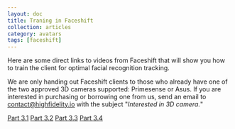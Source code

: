 ```yaml
---
layout: doc
title: Traning in Faceshift
collection: articles
category: avatars
tags: [faceshift]
---
```


Here are some direct links to videos from Faceshift that will show you how to train the client for optimal facial recognition tracking. 

We are only handing out Faceshift clients to those who already have one of the two approved 3D cameras supported: Primesense or Asus. If you are interested in purchasing or borrowing one from us, send an email to contact@highfidelity.io with the subject "_Interested in 3D camera._" 

[Part 3.1](http://support.faceshift.com/support/solutions/articles/36757-faceshift-studio-tutorial-part-3-1-training-)
[Part 3.2](http://support.faceshift.com/support/solutions/articles/36759-faceshift-studio-tutorial-part-3-2-training-)
[Part 3.3](http://support.faceshift.com/support/solutions/articles/36761-faceshift-studio-tutorial-part-3-3-training-)
[Part 3.4](http://support.faceshift.com/support/solutions/articles/36763-faceshift-studio-tutorial-part-3-4-training-)

